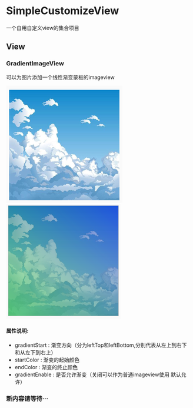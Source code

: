 # SimpleCustomizeView
一个自用自定义view的集合项目

## View
### GradientImageView
可以为图片添加一个线性渐变蒙板的imageview

![Source](https://github.com/HStanN/SimpleCustomizeView/blob/master/image/source_image.png)
![Gradient](https://github.com/HStanN/SimpleCustomizeView/blob/master/image/gradiented.png)
#### 属性说明:
 - gradientStart : 渐变方向（分为leftTop和leftBottom,分别代表从左上到右下和从左下到右上）
 - startColor : 渐变的起始颜色
 - endColor : 渐变的终止颜色
 - gradientEnable : 是否允许渐变（关闭可以作为普通imageview使用 默认允许）
 
### 新内容请等待···
